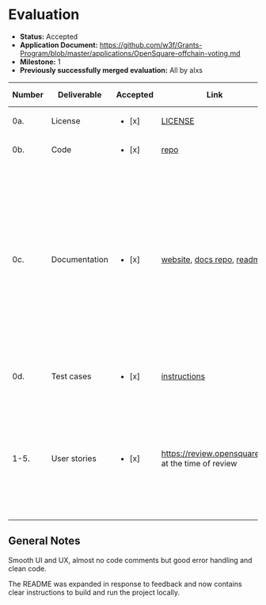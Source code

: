 # Evaluation

- **Status:** Accepted
- **Application Document:** https://github.com/w3f/Grants-Program/blob/master/applications/OpenSquare-offchain-voting.md
- **Milestone:** 1
- **Previously successfully merged evaluation:** All by alxs

| Number | Deliverable   | Accepted               | Link                                                                                                                                                                                   | Evaluation Notes                                                                                                                                                                                           |
| ------ | ------------- | ---------------------- | -------------------------------------------------------------------------------------------------------------------------------------------------------------------------------------- | ---------------------------------------------------------------------------------------------------------------------------------------------------------------------------------------------------------- |
| 0a.    | License       | <ul><li>[x] </li></ul> | [LICENSE](https://github.com/opensquare-network/collaboration/blob/main/LICENSE)                                                                                                       | Apache 2.0                                                                                                                                                                                                 |
| 0b.    | Code          | <ul><li>[x] </li></ul> | [repo](https://github.com/opensquare-network/collaboration)                                                                                                                            |                                                                                                                                                                                                            |
| 0c.    | Documentation | <ul><li>[x] </li></ul> | [website](https://docs.opensquare.io/), [docs repo](https://github.com/opensquare-network/docs-off-chain-voting), [readme](https://github.com/opensquare-network/collaboration#readme) | The first two could do with some proofreading but they aren't really needed in the first place - the UI is intuitive enough already! README provides all information to build and run the project locally. |
| 0d.    | Test cases    | <ul><li>[x] </li></ul> | [instructions](https://github.com/opensquare-network/collaboration/tree/main/packages/next#test)                                                                                       | only a few tests, which is fine for a UI project                                                                                                                                                           |
| 1-5.   | User stories  | <ul><li>[x] </li></ul> | https://review.opensquare.io at the time of review                                                                                                                                     | Not possible to choose a strategy (will be addressed at a later point), seeing one's own vote implemented in response to feedback                                                                          |

## General Notes

Smooth UI and UX, almost no code comments but good error handling and clean code.

The README was expanded in response to feedback and now contains clear instructions to build and run the project locally.
